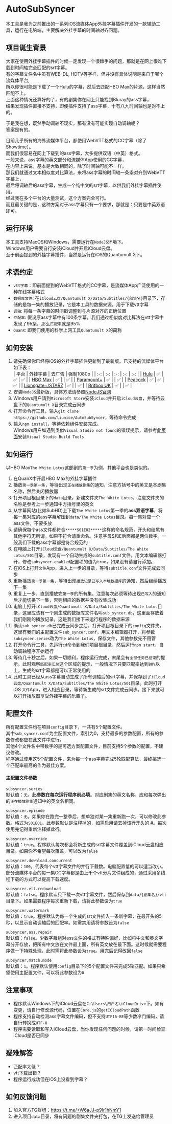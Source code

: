 # AutoSubSyncer

本工具是我为之前推出的一系列iOS流媒体App外挂字幕插件开发的一款辅助工具，运行在电脑端，主要解决外挂字幕的时间轴对齐问题。

## 项目诞生背景

大家在使用外挂字幕插件的时候一定发现一个很棘手的问题，那就是在网上很难下载到时间轴完全匹配的srt字幕。   
有的字幕文件名中虽有WEB-DL, HDTV等字样，但并没有具体说明是来自于哪个流媒体平台,  
所以你很可能是下载了一个Hulu的字幕，然后去匹配HBO Max的片源，这样当然匹配不上。  
上面这种情况还算好的了，有的剧集你在网上只能找到Bluray的ass字幕，  
结果发现插件直接不支持，即便插件支持了ass字幕，十有八九时间轴也是对不上的。  

于是我在想，既然手动调轴不现实，那有没有可能实现自动调轴呢？  
答案是有的。  

目前几乎所有的海外流媒体平台，都使用WebVTT格式的CC字幕（除了Showtime）。  
而我们很容易在网上下载到的ass字幕，大多提供双语（中英）格式。  
一般来说，ass字幕的英文部分和流媒体App使用的CC字幕，  
在内容上来说，基本是大致相同的，除了时间轴可能不一样。  
那我们就通过文本相似度对比算法，来将ass字幕的时间轴一条条对齐到WebVTT字幕上，  
最后将调轴后的ass字幕，生成一个纯中文的srt字幕，以供我们外挂字幕插件使用。  
经过我在多个平台的大量测试，这个方案完全可行。  
而且最关键的是，这种方案对于ass字幕只有一个要求，那就是：只要是中英双语即可。

## 运行环境

本工具支持MacOS和Windows，需要运行在``NodeJS``环境下。  
Windows用户需要自行安装iCloud并开启iCloud云盘。  
至于前面提到的外挂字幕插件，当然是运行在iOS的Quantumult X下。

## 术语约定
- ``vtt字幕``：即前面提到的WebVTT格式的CC字幕，是流媒体App广泛使用的一种在线字幕格式
- ``数据库文件``: 在``iCloud云盘/Quantumult X/Data/Subtitles/{剧集名}``目录下，存储的是每一集的播放记录，它是本工具的数据来源，用于下载vtt字幕
- ``调轴``: 将每一条字幕的时间戳调整到与片源对齐的正确位置
- ``匹配率``: 假设原ass字幕中有100条字幕，我们通过相似度对比算法在vtt字幕中发现了95条，那么``匹配率``就是95%
- ``QuanX``: 即我们使用的科学上网工具``Quantumult X``的简称

## 如何安装

1. 请先确保你已经将iOS的外挂字幕插件更新到了最新版。已支持的流媒体平台如下表：  
   | 平台  | 外挂字幕 | 去广告 | 强制1080p |
   | :-: | :-: | :-: | :-: | :-: |
   | [Hulu](https://github.com/liunice/HuluHelper) | ✅ | ✅ | ✅ |
   | [HBO Max](https://github.com/liunice/HBOMaxHelper) | ✅ |  | ✅ |
   | [Paramount+](https://github.com/liunice/ParamountHelper) | ✅ |  | ✅ |
   | [Peacock](https://github.com/liunice/PeacockHelper) | ✅ | ✅ | ✅ |
   | [Lionsgate+/STARZ](https://github.com/liunice/LionsgateHelper) | ✅ |  | ✅ |
   | [Britbox UK](https://github.com/liunice/BritboxHelper) | ✅ |  | ✅ |
2. 安装``NodeJS``最新版，具体方法请参照[NodeJS官网](https://nodejs.org/en/download/)
3. Windows用户请到``Microsoft Store``安装``iCloud``并开启``iCloud云盘``，并等待云盘下的``Quantumult X``目录完成云同步
4. 打开命令行工具，输入``git clone https://github.com/liunice/AutoSubSyncer``，等待命令完成
5. 输入``npm install``，等待依赖组件安装完成。  
   Windows用户如遇到类似``Visual Studio not found``的错误提示，请参考[此页面](https://github.com/nodejs/node-gyp#on-windows)安装``Visual Studio Build Tools``


## 如何运行
以HBO Max``The White Lotus``这部剧的``第一季``为例，其他平台也是类似的。  
1. 在QuanX中开启HBO Max的外挂字幕插件
2. 播放``第一季第一集``，等待出现``正在播放剧集``的通知，注意方括号中的英文是本剧集名称，然后关闭播放器
3. 打开项目根目录下的``data``目录，新建文件夹``The White Lotus``，注意文件夹的名称是参考上一步通知中方括号里的英文
4. 从字幕网站(比如SubHD)上下载``The White Lotus``第一季的**ass双语字幕**，将每一集对应的ass字幕解压到``data/The White Lotus``目录。每一集对应一个ass文件，不要多放
5. 请确保每个ass文件都符合``*****S01E02*****``这样的命名规范，开头和结尾有其他字符无所谓。如果不符合请重命名。注意字母S和E后面都是两位数字。一般我们下载的ass字幕都是符合规范的
6. 在电脑上打开``iCloud云盘/Quantumult X/Data/Subtitles/The White Lotus/S01``目录，发现有一个自动生成的``subtitle.conf``文件。用文本编辑器打开，修改``subsyncer.enabled``配置项的值为``true``，如果没有请自行添加。
7. 在iOS上打开``文件``App，进入上一步的目录，等待``subtitle.conf``文件完成云同步
8. 重新播放``第一季第一集``，等待出现``播放记录已写入本地数据库``的通知，然后继续播放下一集
9. 重复上一步，直到播放完``第一季``的所有集。注意每次必须等待出现``已写入``的通知后才能切换下一集，否则相应的数据并没有收集成功
10. 电脑上打开``iCloud云盘/Quantumult X/Data/Subtitles/The White Lotus``目录，这里应该有一个刚生成的数据库文件名叫``sub_syncer.db``，这里面存放着我们刚刚的播放记录，这是我们接下来运行程序的数据来源
11. 确认``sub_syncer.db``已完成云同步之后，打开项目根目录下的``config``文件夹，这里有我们的主配置文件``sub_syncer.conf``，用文本编辑器打开，将参数``subsyncer.series``改为``The White Lotus``，保存文件，其他参数先不用管
12. 打开命令行工具，先运行``cd``命令到我们项目根目录，然后运行``npm start``，自动调轴程序开始运行
13. 等待几十秒之后，如果一切顺利，程序运行完成，末尾会有``全部任务已结束``的提示。此时观察``匹配率汇总``这个区域的提示，一般情况下只要匹配率达到``80%``以上，生成的srt字幕都是可以正常使用的
14. 此时工具已经从ass字幕自动生成了所有调轴后的srt字幕，并保存到了``iCloud云盘/Quantumult X/Data/Subtitles/The White Lotus/S01``目录。此时打开iOS ``文件``App，进入相应目录，等待新生成的srt文件完成云同步。接下来就可以打开播放器享受外挂字幕的乐趣了。

## 配置文件

所有配置文件均在项目``config``目录下，一共有5个配置文件。  
其中``sub_syncer.conf``为主配置文件，索引为0，支持最多的参数配置，所有的参数修改都应在此文件中进行。  
其他4个文件名中带数字的是可选方案配置文件，目前支持5个参数的配置，不建议修改。  
程序通过使用这5个配置文件，来为每一个ass字幕完成5轮匹配算法，最终挑选一个匹配率最高的作为最佳方案。  

#### 主配置文件参数
``subsyncer.series``  
默认值：``无``。**此参数在每次运行程序前必填**。对应剧集的英文名称，应和每次弹出的``正在播放剧集``通知中的英文名相同。

``subsyncer.episode``  
默认值：``无``。如果你在跑完一整季后，想单独对某一集重新跑一次，可以修改此参数。格式为``S01E01``。此参数默认是注释掉的，如需启用请去掉该行开头的 #。每次使用完记得重新注释掉此行。

``subsyncer.override``  
默认值：``true``。程序默认每次都会将新生成的srt字幕文件覆盖到iCloud云盘相应目录。如果你不希望每次覆盖，可以改为``false``

``subsyncer.download.concurrent``  
默认值：``100``。代表每个vtt字幕文件的并行下载数。电脑配置低的可以适当改小。部分流媒体平台的每一集CC字幕都是由上千个vtt分片文件组成的，通过采用多线程下载的方式可以提高下载速度。

``subsyncer.vtt.redownload``  
默认值：``false``。程序默认只下载一次vtt字幕文件，然后保存到``data/{剧集名}/vtt``目录下。如果需要程序每次重新下载，请将此参数设为``true``

``subsyncer.watermark``  
默认值：``true``。程序默认为每一个生成的srt文件插入一条新字幕，在最开头的5秒，以显示自动调轴后的匹配率。如需禁用请将参数设为``false``

``subsyncer.ass.repair``  
默认值：``false``。少数字幕组对ass文件的格式有特殊偏好，比如将中文和英文字幕分开存放，把所有中文放在文件最上面，所有英文放在最下面。这时候就需要程序做一下特殊处理，此时需将此参数设为``true``。用完后记得改回``false``

``subsyncer.match.mode``  
默认值：``1``。程序默认使用``config``目录下的5个配置文件来完成5轮匹配。如果只希望使用主配置文件，可以将此参数设为``0``

## 注意事项
- 程序默认Windows下的iCloud云盘在``C:\Users\用户名\iCloudDrive``下。如有变更，请自行修改源代码，位置在``Core.js``的``getICloudPath``函数
- 程序支持自动检测ass字幕文件编码，但不支持``UTF16-BE``等少数冷门编码，请自行转换成``UTF-8``
- 程序需要读取和写入iCloud云盘，当你发现任何问题的时候，请第一时间检查iCloud是否已同步

## 疑难解答
- 匹配率太低？
- vtt下载出错？
- 程序运行成功但在iOS上没看到字幕？

## 如何反馈问题
1. 加入官方TG群组：https://t.me/+W6aJJ-p9Ir1hNmY1
2. 进入项目``data``目录，将有问题的剧集文件夹打包，在TG上发送给管理员